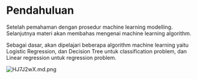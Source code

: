 # Pendahuluan

Setelah pemahaman dengan prosedur machine learning modelling. Selanjutnya materi akan membahas mengenai machine learning algorithm.

Sebagai dasar, akan dipelajari beberapa algorithm machine learning yaitu Logistic Regression, dan Decision Tree untuk classification problem, dan Linear regression untuk regression problem.

![HJ7J2wX.md.png](https://iili.io/HJ7J2wX.md.png)
